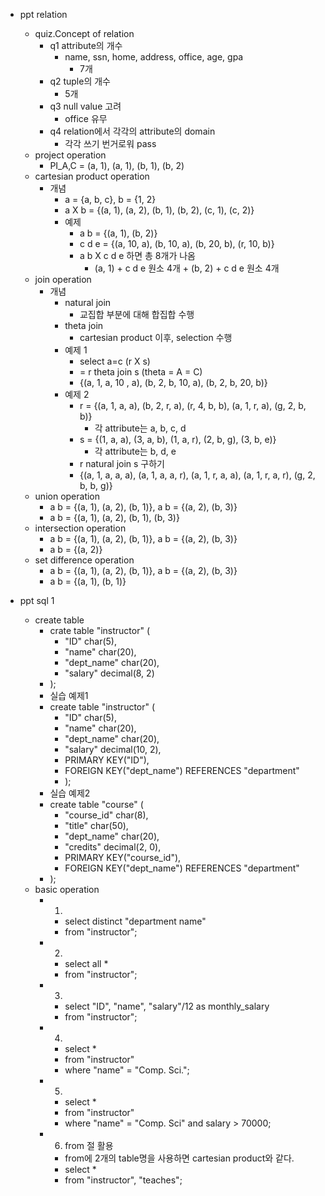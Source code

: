 -  ppt relation
	- quiz.Concept of relation
		- q1 attribute의 개수
			- name, ssn, home, address, office, age, gpa
				- 7개
		- q2 tuple의 개수
			- 5개
		- q3 null value 고려
			- office 유무
		- q4 relation에서 각각의 attribute의 domain
			- 각각 쓰기 번거로워  pass
	- project operation
		- PI_A,C = (a, 1), (a, 1), (b, 1), (b, 2)
	- cartesian product operation
		- 개념
			- a = {a, b, c}, b = {1, 2}
			- a X b = {(a, 1), (a, 2), (b, 1), (b, 2), (c, 1), (c, 2)}
			- 예제
				- a b = {(a, 1), (b, 2)}
				- c d e = {(a, 10, a), (b, 10, a), (b, 20, b), (r, 10, b)}
				- a b X c d e 하면 총 8개가 나옴 
					- (a, 1) + c d e 원소 4개 + (b, 2) + c d e 원소 4개
	- join operation
		- 개념
			- natural join
				- 교집합 부분에 대해 합집합 수행
			- theta join
				- cartesian product 이후, selection 수행
			- 예제 1
				-  select a=c (r X s)
				- = r theta join s (theta = A = C)
				-  {(a, 1, a, 10 , a), (b, 2, b, 10, a), (b, 2, b, 20, b)}
			- 예제 2
				- r = {(a, 1, a, a), (b, 2, r, a), (r, 4, b, b), (a, 1, r, a), (g, 2, b, b)}
					- 각 attribute는 a, b, c, d
				- s = {(1, a, a), (3, a, b), (1, a, r), (2, b, g), (3, b, e)}
					- 각 attribute는 b, d, e
				- r natural join s 구하기
				-  {(a, 1, a, a, a), (a, 1, a, a, r), (a, 1, r, a, a), (a, 1, r, a, r), (g, 2, b, b, g)}
	- union operation
		- a b = {(a, 1), (a, 2), (b, 1)}, a b = {(a, 2), (b, 3)}
		- a b = {(a, 1), (a, 2), (b, 1), (b, 3)}
	- intersection operation
		- a b = {(a, 1), (a, 2), (b, 1)}, a b = {(a, 2), (b, 3)}
		- a b = {(a, 2)}
	- set difference operation
		- a b = {(a, 1), (a, 2), (b, 1)}, a b = {(a, 2), (b, 3)}
		- a b = {(a, 1), (b, 1)}

- ppt sql 1
	- create table
		- crate table "instructor" (
			- "ID" char(5),
			- "name" char(20),
			- "dept_name" char(20),
			- "salary" decimal(8, 2)
		- );
		- 실습 예제1
		- create table "instructor" (
			- "ID" char(5),
			- "name" char(20),
			- "dept_name" char(20),
			- "salary" decimal(10, 2),
			- PRIMARY KEY("ID"),
			- FOREIGN KEY("dept_name") REFERENCES "department"
			- );
		- 실습 예제2
		- create table "course" (
			- "course_id" char(8),
			- "title" char(50),
			- "dept_name" char(20),
			- "credits" decimal(2, 0),
			- PRIMARY KEY("course_id"),
			- FOREIGN KEY("dept_name") REFERENCES "department"
		- );
	- basic operation
		- 1)
			- select distinct "department name"
			- from "instructor";
		- 2)
			- select all *
			- from "instructor";
		- 3)
			- select "ID", "name", "salary"/12 as monthly_salary
			- from "instructor";
		- 4)
			- select *
			- from "instructor"
			- where "name" = "Comp. Sci.";
		- 5)
			- select *
			- from "instructor"
			- where "name" = "Comp. Sci" and salary > 70000;
		- 6) from 절 활용
			- from에 2개의 table명을 사용하면 cartesian product와 같다.
			- select *
			- from "instructor", "teaches";